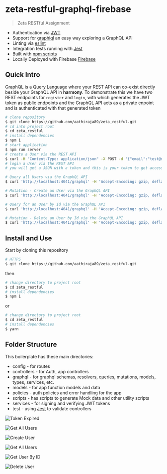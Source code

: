 # zeta-restful-graphql-firebase
> Zeta RESTful Assignment

- Authentication via [JWT](https://jwt.io/)
- Support for [graphiql](https://github.com/graphql/graphiql) an easy way exploring a GraphQL API
- Linting via [eslint](https://github.com/eslint/eslint)
- Integration tests running with [Jest](https://github.com/facebook/jest)
- Built with [npm scripts](#npm-scripts)
- Locally Deployed with Firebase [Firebase](https://firebase.google.com/docs)
## Quick Intro

GraphQL is a Query Language where your REST API can co-exist directly beside your GraphQL API in **harmony**. To demonstrate this we have two REST endpoints for `register` and `login`, with which generates the JWT token as public endpoints and the GraphQL API acts as a private enpoint and is authenticated with that generated token

```sh
# clone repository
$ git clone https://github.com/aathiraja89/zeta_restful.git
# cd into project root
$ cd zeta_restful
# install dependencies
$ npm i
# start application
$ npm run server
# create a User via the REST API
$ curl -H "Content-Type: application/json" -X POST -d '{"email":"test@mail.com","password":"pw","password2":"pw"}' http://localhost:4041/rest/register
# login a User via the REST API
# you will get a JSON with a token and this is your token to get access to the GraphQL API

# Query all Users via the GraphQL API
$ curl 'http://localhost:4041/graphql' -H 'Accept-Encoding: gzip, deflate, br' -H 'Content-Type: application/json' -H 'Accept: application/json' -H 'Connection: keep-alive' -H 'DNT: 1' -H 'Origin: http://localhost:4041' -H 'Authorization: Bearer <token>' --data-binary '{"query":"query User {\n  users {\n    id\n    email\n    fullname\n  }\n}\n"}' --compressed

# Mutation - Create an User via the GraphQL API
$ curl 'http://localhost:4041/graphql' -H 'Accept-Encoding: gzip, deflate, br' -H 'Content-Type: application/json' -H 'Accept: application/json' -H 'Connection: keep-alive' -H 'DNT: 1' -H 'Origin: http://localhost:4041' -H 'Authorization: Bearer <token>' --data-binary '{"query":"mutation {\n  createUser(input: {\n    fullname: \"aathi\",\n    email: \"aathi@yopmail.com\",\n    password: \"test1234\"\n  }) {\n    id\n  }\n}"}' --compressed

# Query for an User by Id via the GraphQL API
$ curl 'http://localhost:4041/graphql' -H 'Accept-Encoding: gzip, deflate, br' -H 'Content-Type: application/json' -H 'Accept: application/json' -H 'Connection: keep-alive' -H 'DNT: 1' -H 'Origin: http://localhost:4041' -H 'Authorization: Bearer <token>' --data-binary '{"query":"query User($id: ID!) {\n  user(id: $id) {\n    id\n    email\n  }\n}\n","variables":{"id":"b49708bc-e05c-481a-9cf9-597cb83a3d01"}}' --compressed

# Mutation - Delete an User by Id via the GraphQL API
$ curl 'http://localhost:4041/graphql' -H 'Accept-Encoding: gzip, deflate, br' -H 'Content-Type: application/json' -H 'Accept: application/json' -H 'Connection: keep-alive' -H 'DNT: 1' -H 'Origin: http://localhost:4041' -H 'Authorization: Bearer eyJhbGciOiJIUzI1NiIsInR5cCI6IkpXVCJ9.eyJpYXQiOjE2ODc4MzkyNTYsImV4cCI6MTY4Nzg1MDA1Nn0.G7U1M04cn7g7isLw9UeigNALGSCcALBbLSZdIn8QSx8' --data-binary '{"query":"mutation User($id: ID!) {\n  removeUser(id: $id)\n}","variables":{"id":"b49708bc-e05c-481a-9cf9-597cb83a3d01"}}' --compressed
```

## Install and Use

Start by cloning this repository

```sh
# HTTPS
$ git clone https://github.com/aathiraja89/zeta_restful.git
```

then

```sh
# change directory to project root
$ cd zeta_restful
# install dependencies
$ npm i
```

or

```sh
# change directory to project root
$ cd zeta_restful
# install dependencies
$ yarn
```

## Folder Structure

This boilerplate has these main directories:

- config - for routes
- controllers - for Auth, app controllers
- graphql - for graphql schemas, resolvers, queries, mutations, models, types, services, etc.
- models - for app function models and data
- policies - auth policies and error handling for the app
- scripts - has scripts to generate Mock data and other utility scripts
- services - for signing and verifying JWT tokens
- test - using [Jest](https://github.com/facebook/jest) to validate controllers

![Token Expired](https://drive.google.com/file/d/1NnFBvSg8IB5E2TrB2l1d692Yd-iLxSRk/view)

![Get All Users](https://drive.google.com/file/d/19f3BFFARq56T1-2Nk5oGT0AbEOoUO2Fy/view?usp=drive_link)

![Create User](https://drive.google.com/file/d/1-H2TfskifbXi9Pfv1DPxey-fHvmM1l0A/view?usp=drive_link)

![Get All Users](https://drive.google.com/file/d/1b_2MxamyMQMelLMAhK7vf6hveVsjRvkC/view?usp=drive_link)

![Get User By ID](https://drive.google.com/file/d/14RgXjUFGWgdnFaoTxhWoGV6FZBKd1ViU/view?usp=drive_link)

![Delete User](https://drive.google.com/file/d/1MFCHpmrL48ZCmcqIMtkkTbEtERuoKGmF/view?usp=drive_link)
